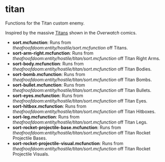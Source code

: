 # titan
Functions for the Titan custom enemy.

Inspired by the massive [Titans](https://overwatch.gamepedia.com/Titan) shown in the *Overwatch* comics.

  - **sort.mcfunction**: Runs from *theafroofdoom:entity/hostile/sort.mcfunction* off Titans.
  - **sort-arm-right.mcfunction**: Runs from *theafroofdoom:entity/hostile/titan/sort.mcfunction* off Titan Right Arms.
  - **sort-body.mcfunction**: Runs from *theafroofdoom:entity/hostile/titan/sort.mcfunction* off Titan Bodies.
  - **sort-bomb.mcfunction**: Runs from *theafroofdoom:entity/hostile/titan/sort.mcfunction* off Titan Bombs.
  - **sort-bullet.mcfunction**: Runs from *theafroofdoom:entity/hostile/titan/sort.mcfunction* off Titan Bullets.
  - **sort-eyes.mcfunction**: Runs from *theafroofdoom:entity/hostile/titan/sort.mcfunction* off Titan Eyes.
  - **sort-hitbox.mcfunction**: Runs from *theafroofdoom:entity/hostile/titan/sort.mcfunction* off Titan Hitboxes.
  - **sort-leg.mcfunction**: Runs from *theafroofdoom:entity/hostile/titan/sort.mcfunction* off Titan Legs.
  - **sort-rocket-projectile-base.mcfunction**: Runs from *theafroofdoom:entity/hostile/titan/sort.mcfunction* off Titan Rocket Projectile Bases.
  - **sort-rocket-projectile-visual.mcfunction**: Runs from *theafroofdoom:entity/hostile/titan/sort.mcfunction* off Titan Rocket Projectile Visuals.
